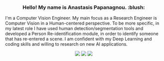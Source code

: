 <!-- - 👋 Hi, I’m @anastasispk
- 👀 I’m interested in ...
- 🌱 I’m currently learning ...
- 💞️ I’m looking to collaborate on ...
- 📫 How to reach me ... -->

<!---
anastasispk/anastasispk is a ✨ special ✨ repository because its `README.md` (this file) appears on your GitHub profile.
You can click the Preview link to take a look at your changes.
--->
<h3 align=center>
Hello! My name is Anastasis Papanagnou. :blush: 
</h3>

I'm a Computer Vision Engineer. My main focus as a Research Engineer is Computer Vision in a Human-centered perspective. To be more specific, in my latest role I have used human detection/segmentation tools and developed a Person Re-identification module, in order to identify someone that has re-entered a scene.  I am confident with my Deep Learning and coding skills and willing to research on new AI applications.

<p align=center>
  <a target="_blank" href="https://www.linkedin.com/in/anastasispk/"><img src="https://img.shields.io/badge/-LinkedIn-0077B5?style=for-the-badge&logo=Linkedin&logoColor=white"></img></a>
  <a target="_blank" href="https://www.researchgate.net/profile/Anastasis-Papanagnou"><img src="https://img.shields.io/badge/-Researchgate-00ccbb?style=for-the-badge&logo=Researchgate&logoColor=white"></img></a>
  <a target="_blank" href="https://scholar.google.com/citations?user=vwmstnYAAAAJ&hl=el"><img src="https://img.shields.io/badge/-Google Scholar-326ac5?style=for-the-badge&logo=Google-Scholar&logoColor=white"></img></a>
</p>
